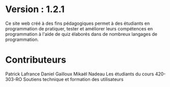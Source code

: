 # Version : 1.2.1

Ce site web créé à des fins pédagogiques permet à des étudiants en programmation de pratiquer, tester et améliorer leurs compétences en programmation à l'aide de quiz élaborés dans de nombreux langages de programmation.

# Contributeurs

Patrick Lafrance
Daniel Gailloux
Mikaël Nadeau
Les étudiants du cours 420-303-RO Soutiens technique et formation des utilisateurs
